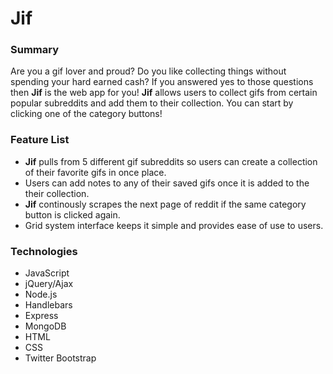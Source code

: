 Jif
===============
### Summary
Are you a gif lover and proud? Do you like collecting things without spending your hard earned cash? If you answered yes to those questions then **Jif** is the web app for you! **Jif** allows users to collect gifs from certain popular subreddits and add them to their collection. You can start by clicking one of the category buttons!

### Feature List
- **Jif** pulls from 5 different gif subreddits so users can create a collection of their favorite gifs in once place. 
- Users can add notes to any of their saved gifs once it is added to the their collection. 
- **Jif** continously scrapes the next page of reddit if the same category button is clicked again.
- Grid system interface keeps it simple and provides ease of use to users.

### Technologies
- JavaScript
- jQuery/Ajax
- Node.js
- Handlebars
- Express
- MongoDB
- HTML
- CSS
- Twitter Bootstrap